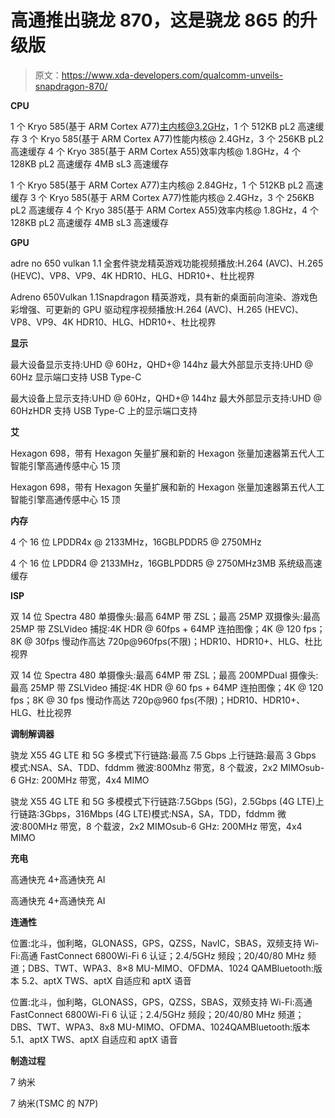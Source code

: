 # 高通推出骁龙 870，这是骁龙 865 的升级版

> 原文：<https://www.xda-developers.com/qualcomm-unveils-snapdragon-870/>

**CPU**

1 个 Kryo 585(基于 ARM Cortex A77)主内核@3.2GHz，1 个 512KB pL2 高速缓存 3 个 Kryo 585(基于 ARM Cortex A77)性能内核@ 2.4GHz，3 个 256KB pL2 高速缓存 4 个 Kryo 385(基于 ARM Cortex A55)效率内核@ 1.8GHz，4 个 128KB pL2 高速缓存 4MB sL3 高速缓存

1 个 Kryo 585(基于 ARM Cortex A77)主内核@ 2.84GHz，1 个 512KB pL2 高速缓存 3 个 Kryo 585(基于 ARM Cortex A77)性能内核@ 2.4GHz，3 个 256KB pL2 高速缓存 4 个 Kryo 385(基于 ARM Cortex A55)效率内核@ 1.8GHz，4 个 128KB pL2 高速缓存 4MB sL3 高速缓存

**GPU**

adre no 650 vulkan 1.1 全套件骁龙精英游戏功能视频播放:H.264 (AVC)、H.265 (HEVC)、VP8、VP9、4K HDR10、HLG、HDR10+、杜比视界

Adreno 650Vulkan 1.1Snapdragon 精英游戏，具有新的桌面前向渲染、游戏色彩增强、可更新的 GPU 驱动程序视频播放:H.264 (AVC)、H.265 (HEVC)、VP8、VP9、4K HDR10、HLG、HDR10+、杜比视界

**显示**

最大设备显示支持:UHD @ 60Hz，QHD+@ 144hz 最大外部显示支持:UHD @ 60Hz 显示端口支持 USB Type-C

最大设备上显示支持:UHD @ 60Hz，QHD+@ 144hz 最大外部显示支持:UHD @ 60HzHDR 支持 USB Type-C 上的显示端口支持

**艾**

Hexagon 698，带有 Hexagon 矢量扩展和新的 Hexagon 张量加速器第五代人工智能引擎高通传感中心 15 顶

Hexagon 698，带有 Hexagon 矢量扩展和新的 Hexagon 张量加速器第五代人工智能引擎高通传感中心 15 顶

**内存**

4 个 16 位 LPDDR4x @ 2133MHz，16GBLPDDR5 @ 2750MHz

4 个 16 位 LPDDR4 @ 2133MHz，16GBLPDDR5 @ 2750MHz3MB 系统级高速缓存

**ISP**

双 14 位 Spectra 480 单摄像头:最高 64MP 带 ZSL；最高 25MP 双摄像头:最高 25MP 带 ZSLVideo 捕捉:4K HDR @ 60fps + 64MP 连拍图像；4K @ 120 fps；8K @ 30fps 慢动作高达 720p@960fps(不限)；HDR10、HDR10+、HLG、杜比视界

双 14 位 Spectra 480 单摄像头:最高 64MP 带 ZSL；最高 200MPDual 摄像头:最高 25MP 带 ZSLVideo 捕捉:4K HDR @ 60 fps + 64MP 连拍图像；4K @ 120 fps；8K @ 30 fps 慢动作高达 720p@960 fps(不限)；HDR10、HDR10+、HLG、杜比视界

**调制解调器**

骁龙 X55 4G LTE 和 5G 多模式下行链路:最高 7.5 Gbps 上行链路:最高 3 Gbps 模式:NSA、SA、TDD、fddmm 微波:800Mhz 带宽，8 个载波，2x2 MIMOsub-6 GHz: 200MHz 带宽，4x4 MIMO

骁龙 X55 4G LTE 和 5G 多模模式下行链路:7.5Gbps (5G)，2.5Gbps (4G LTE)上行链路:3Gbps，316Mbps (4G LTE)模式:NSA，SA，TDD，fddmm 微波:800MHz 带宽，8 个载波，2x2 MIMOsub-6 GHz: 200MHz 带宽，4x4 MIMO

**充电**

高通快充 4+高通快充 AI

高通快充 4+高通快充 AI

**连通性**

位置:北斗，伽利略，GLONASS，GPS，QZSS，NavIC，SBAS，双频支持 Wi-Fi:高通 FastConnect 6800Wi-Fi 6 认证；2.4/5GHz 频段；20/40/80 MHz 频道；DBS、TWT、WPA3、8×8 MU-MIMO、OFDMA、1024 QAMBluetooth:版本 5.2、aptX TWS、aptX 自适应和 aptX 语音

位置:北斗，伽利略，GLONASS，GPS，QZSS，SBAS，双频支持 Wi-Fi:高通 FastConnect 6800Wi-Fi 6 认证；2.4/5GHz 频段；20/40/80 MHz 频道；DBS、TWT、WPA3、8x8 MU-MIMO、OFDMA、1024QAMBluetooth:版本 5.1、aptX TWS、aptX 自适应和 aptX 语音

**制造过程**

7 纳米

7 纳米(TSMC 的 N7P)